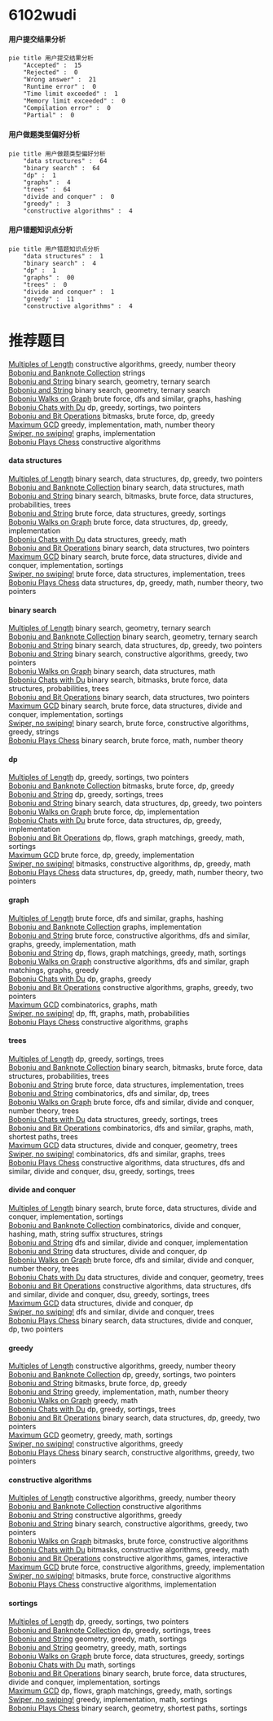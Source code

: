 # 6102wudi
<!-- tabs:start -->
#### **用户提交结果分析**

```mermaid
pie title 用户提交结果分析
    "Accepted" :  15
    "Rejected" :  0
    "Wrong answer" :  21
    "Runtime error" :  0
    "Time limit exceeded" :  1
    "Memory limit exceeded" :  0
    "Compilation error" :  0
    "Partial" :  0
```
#### **用户做题类型偏好分析**

```mermaid
pie title 用户做题类型偏好分析
    "data structures" :  64
    "binary search" :  64
    "dp" :  1
    "graphs" :  4
    "trees" :  64
    "divide and conquer" :  0
    "greedy" :  3
    "constructive algorithms" :  4
```
#### **用户错题知识点分析**

```mermaid
pie title 用户错题知识点分析
    "data structures" :  1
    "binary search" :  4
    "dp" :  1
    "graphs" :  00
    "trees" :  0
    "divide and conquer" :  1
    "greedy" :  11
    "constructive algorithms" :  4
```
<!-- tabs:end -->
# 推荐题目
[Multiples of Length](http://codeforces.com/problemset/problem/1396/A)		constructive algorithms,
                        greedy,
                        number theory		  
[Boboniu and Banknote Collection](http://codeforces.com/problemset/problem/1394/E)		strings		  
[Boboniu and String](https://codeforces.com/contest/1395/problem/F)		binary search,
                        geometry,
                        ternary search		  
[Boboniu and String](http://codeforces.com/problemset/problem/1394/C)		binary search,
                        geometry,
                        ternary search		  
[Boboniu Walks on Graph](https://codeforces.com/contest/1395/problem/E)		brute force,
                        dfs and similar,
                        graphs,
                        hashing		  
[Boboniu Chats with Du](https://codeforces.com/contest/1395/problem/D)		dp,
                        greedy,
                        sortings,
                        two pointers		  
[Boboniu and Bit Operations](http://codeforces.com/problemset/problem/1395/C)		bitmasks,
                        brute force,
                        dp,
                        greedy		  
[Maximum GCD](http://codeforces.com/problemset/problem/1370/A)		greedy,
                        implementation,
                        math,
                        number theory		  
[Swiper, no swiping!](http://codeforces.com/problemset/problem/1239/F)		graphs,
                        implementation		  
[Boboniu Plays Chess](http://codeforces.com/problemset/problem/1395/B)		constructive algorithms		  
<!-- tabs:start -->
#### **data structures**
[Multiples of Length](http://codeforces.com/problemset/problem/1492/C)		binary search,
                        data structures,
                        dp,
                        greedy,
                        two pointers		  
[Boboniu and Banknote Collection](http://codeforces.com/problemset/problem/1490/G)		binary search,
                        data structures,
                        math		  
[Boboniu and String](http://codeforces.com/problemset/problem/1479/D)		binary search,
                        bitmasks,
                        brute force,
                        data structures,
                        probabilities,
                        trees		  
[Boboniu and String](http://codeforces.com/problemset/problem/1497/A)		brute force,
                        data structures,
                        greedy,
                        sortings		  
[Boboniu Walks on Graph](http://codeforces.com/problemset/problem/1491/C)		brute force,
                        data structures,
                        dp,
                        greedy,
                        implementation		  
[Boboniu Chats with Du](http://codeforces.com/problemset/problem/1492/B)		data structures,
                        greedy,
                        math		  
[Boboniu and Bit Operations](http://codeforces.com/problemset/problem/1436/E)		binary search,
                        data structures,
                        two pointers		  
[Maximum GCD](http://codeforces.com/problemset/problem/1461/D)		binary search,
                        brute force,
                        data structures,
                        divide and conquer,
                        implementation,
                        sortings		  
[Swiper, no swiping!](http://codeforces.com/problemset/problem/1511/C)		brute force,
                        data structures,
                        implementation,
                        trees		  
[Boboniu Plays Chess](http://codeforces.com/problemset/problem/1497/E1)		data structures,
                        dp,
                        greedy,
                        math,
                        number theory,
                        two pointers		  
#### **binary search**
[Multiples of Length](https://codeforces.com/contest/1395/problem/F)		binary search,
                        geometry,
                        ternary search		  
[Boboniu and Banknote Collection](http://codeforces.com/problemset/problem/1394/C)		binary search,
                        geometry,
                        ternary search		  
[Boboniu and String](http://codeforces.com/problemset/problem/1492/C)		binary search,
                        data structures,
                        dp,
                        greedy,
                        two pointers		  
[Boboniu and String](http://codeforces.com/problemset/problem/1463/D)		binary search,
                        constructive algorithms,
                        greedy,
                        two pointers		  
[Boboniu Walks on Graph](http://codeforces.com/problemset/problem/1490/G)		binary search,
                        data structures,
                        math		  
[Boboniu Chats with Du](http://codeforces.com/problemset/problem/1479/D)		binary search,
                        bitmasks,
                        brute force,
                        data structures,
                        probabilities,
                        trees		  
[Boboniu and Bit Operations](http://codeforces.com/problemset/problem/1436/E)		binary search,
                        data structures,
                        two pointers		  
[Maximum GCD](http://codeforces.com/problemset/problem/1461/D)		binary search,
                        brute force,
                        data structures,
                        divide and conquer,
                        implementation,
                        sortings		  
[Swiper, no swiping!](http://codeforces.com/problemset/problem/1493/C)		binary search,
                        brute force,
                        constructive algorithms,
                        greedy,
                        strings		  
[Boboniu Plays Chess](http://codeforces.com/problemset/problem/1487/D)		binary search,
                        brute force,
                        math,
                        number theory		  
#### **dp**
[Multiples of Length](https://codeforces.com/contest/1395/problem/D)		dp,
                        greedy,
                        sortings,
                        two pointers		  
[Boboniu and Banknote Collection](http://codeforces.com/problemset/problem/1395/C)		bitmasks,
                        brute force,
                        dp,
                        greedy		  
[Boboniu and String](http://codeforces.com/problemset/problem/1394/D)		dp,
                        greedy,
                        sortings,
                        trees		  
[Boboniu and String](http://codeforces.com/problemset/problem/1492/C)		binary search,
                        data structures,
                        dp,
                        greedy,
                        two pointers		  
[Boboniu Walks on Graph](https://codeforces.com/contest/1457/problem/C)		brute force,
                        dp,
                        implementation		  
[Boboniu Chats with Du](http://codeforces.com/problemset/problem/1491/C)		brute force,
                        data structures,
                        dp,
                        greedy,
                        implementation		  
[Boboniu and Bit Operations](http://codeforces.com/problemset/problem/1437/C)		dp,
                        flows,
                        graph matchings,
                        greedy,
                        math,
                        sortings		  
[Maximum GCD](http://codeforces.com/problemset/problem/1499/B)		brute force,
                        dp,
                        greedy,
                        implementation		  
[Swiper, no swiping!](http://codeforces.com/problemset/problem/1491/D)		bitmasks,
                        constructive algorithms,
                        dp,
                        greedy,
                        math		  
[Boboniu Plays Chess](http://codeforces.com/problemset/problem/1497/E1)		data structures,
                        dp,
                        greedy,
                        math,
                        number theory,
                        two pointers		  
#### **graph**
[Multiples of Length](https://codeforces.com/contest/1395/problem/E)		brute force,
                        dfs and similar,
                        graphs,
                        hashing		  
[Boboniu and Banknote Collection](http://codeforces.com/problemset/problem/1239/F)		graphs,
                        implementation		  
[Boboniu and String](http://codeforces.com/problemset/problem/1487/C)		brute force,
                        constructive algorithms,
                        dfs and similar,
                        graphs,
                        greedy,
                        implementation,
                        math		  
[Boboniu and String](http://codeforces.com/problemset/problem/1437/C)		dp,
                        flows,
                        graph matchings,
                        greedy,
                        math,
                        sortings		  
[Boboniu Walks on Graph](http://codeforces.com/problemset/problem/1470/D)		constructive algorithms,
                        dfs and similar,
                        graph matchings,
                        graphs,
                        greedy		  
[Boboniu Chats with Du](http://codeforces.com/problemset/problem/1476/C)		dp,
                        graphs,
                        greedy		  
[Boboniu and Bit Operations](http://codeforces.com/problemset/problem/1304/D)		constructive algorithms,
                        graphs,
                        greedy,
                        two pointers		  
[Maximum GCD](http://codeforces.com/problemset/problem/1475/C)		combinatorics,
                        graphs,
                        math		  
[Swiper, no swiping!](http://codeforces.com/problemset/problem/553/E)		dp,
                        fft,
                        graphs,
                        math,
                        probabilities		  
[Boboniu Plays Chess](http://codeforces.com/problemset/problem/1495/C)		constructive algorithms,
                        graphs		  
#### **trees**
[Multiples of Length](http://codeforces.com/problemset/problem/1394/D)		dp,
                        greedy,
                        sortings,
                        trees		  
[Boboniu and Banknote Collection](http://codeforces.com/problemset/problem/1479/D)		binary search,
                        bitmasks,
                        brute force,
                        data structures,
                        probabilities,
                        trees		  
[Boboniu and String](http://codeforces.com/problemset/problem/1511/C)		brute force,
                        data structures,
                        implementation,
                        trees		  
[Boboniu and String](http://codeforces.com/problemset/problem/1499/F)		combinatorics,
                        dfs and similar,
                        dp,
                        trees		  
[Boboniu Walks on Graph](http://codeforces.com/problemset/problem/1491/E)		brute force,
                        dfs and similar,
                        divide and conquer,
                        number theory,
                        trees		  
[Boboniu Chats with Du](http://codeforces.com/problemset/problem/1466/D)		data structures,
                        greedy,
                        sortings,
                        trees		  
[Boboniu and Bit Operations](http://codeforces.com/problemset/problem/1495/D)		combinatorics,
                        dfs and similar,
                        graphs,
                        math,
                        shortest paths,
                        trees		  
[Maximum GCD](http://codeforces.com/problemset/problem/1303/G)		data structures,
                        divide and conquer,
                        geometry,
                        trees		  
[Swiper, no swiping!](http://codeforces.com/problemset/problem/1454/E)		combinatorics,
                        dfs and similar,
                        graphs,
                        trees		  
[Boboniu Plays Chess](http://codeforces.com/problemset/problem/1494/D)		constructive algorithms,
                        data structures,
                        dfs and similar,
                        divide and conquer,
                        dsu,
                        greedy,
                        sortings,
                        trees		  
#### **divide and conquer**
[Multiples of Length](http://codeforces.com/problemset/problem/1461/D)		binary search,
                        brute force,
                        data structures,
                        divide and conquer,
                        implementation,
                        sortings		  
[Boboniu and Banknote Collection](http://codeforces.com/problemset/problem/1466/G)		combinatorics,
                        divide and conquer,
                        hashing,
                        math,
                        string suffix structures,
                        strings		  
[Boboniu and String](http://codeforces.com/problemset/problem/1490/D)		dfs and similar,
                        divide and conquer,
                        implementation		  
[Boboniu and String](https://codeforces.com/contest/1483/problem/C)		data structures,
                        divide and conquer,
                        dp		  
[Boboniu Walks on Graph](http://codeforces.com/problemset/problem/1491/E)		brute force,
                        dfs and similar,
                        divide and conquer,
                        number theory,
                        trees		  
[Boboniu Chats with Du](http://codeforces.com/problemset/problem/1303/G)		data structures,
                        divide and conquer,
                        geometry,
                        trees		  
[Boboniu and Bit Operations](http://codeforces.com/problemset/problem/1494/D)		constructive algorithms,
                        data structures,
                        dfs and similar,
                        divide and conquer,
                        dsu,
                        greedy,
                        sortings,
                        trees		  
[Maximum GCD](http://codeforces.com/problemset/problem/1482/E)		data structures,
                        divide and conquer,
                        dp		  
[Swiper, no swiping!](http://codeforces.com/problemset/problem/566/C)		dfs and similar,
                        divide and conquer,
                        trees		  
[Boboniu Plays Chess](http://codeforces.com/problemset/problem/1428/F)		binary search,
                        data structures,
                        divide and conquer,
                        dp,
                        two pointers		  
#### **greedy**
[Multiples of Length](http://codeforces.com/problemset/problem/1396/A)		constructive algorithms,
                        greedy,
                        number theory		  
[Boboniu and Banknote Collection](https://codeforces.com/contest/1395/problem/D)		dp,
                        greedy,
                        sortings,
                        two pointers		  
[Boboniu and String](http://codeforces.com/problemset/problem/1395/C)		bitmasks,
                        brute force,
                        dp,
                        greedy		  
[Boboniu and String](http://codeforces.com/problemset/problem/1370/A)		greedy,
                        implementation,
                        math,
                        number theory		  
[Boboniu Walks on Graph](http://codeforces.com/problemset/problem/1348/A)		greedy,
                        math		  
[Boboniu Chats with Du](http://codeforces.com/problemset/problem/1394/D)		dp,
                        greedy,
                        sortings,
                        trees		  
[Boboniu and Bit Operations](http://codeforces.com/problemset/problem/1492/C)		binary search,
                        data structures,
                        dp,
                        greedy,
                        two pointers		  
[Maximum GCD](https://codeforces.com/contest/1496/problem/C)		geometry,
                        greedy,
                        math,
                        sortings		  
[Swiper, no swiping!](http://codeforces.com/problemset/problem/1493/A)		constructive algorithms,
                        greedy		  
[Boboniu Plays Chess](http://codeforces.com/problemset/problem/1463/D)		binary search,
                        constructive algorithms,
                        greedy,
                        two pointers		  
#### **constructive algorithms**
[Multiples of Length](http://codeforces.com/problemset/problem/1396/A)		constructive algorithms,
                        greedy,
                        number theory		  
[Boboniu and Banknote Collection](http://codeforces.com/problemset/problem/1395/B)		constructive algorithms		  
[Boboniu and String](http://codeforces.com/problemset/problem/1493/A)		constructive algorithms,
                        greedy		  
[Boboniu and String](http://codeforces.com/problemset/problem/1463/D)		binary search,
                        constructive algorithms,
                        greedy,
                        two pointers		  
[Boboniu Walks on Graph](https://codeforces.com/contest/1456/problem/B)		bitmasks,
                        brute force,
                        constructive algorithms		  
[Boboniu Chats with Du](http://codeforces.com/problemset/problem/1492/D)		bitmasks,
                        constructive algorithms,
                        greedy,
                        math		  
[Boboniu and Bit Operations](https://codeforces.com/contest/1504/problem/D)		constructive algorithms,
                        games,
                        interactive		  
[Maximum GCD](https://codeforces.com/contest/1483/problem/A)		brute force,
                        constructive algorithms,
                        greedy,
                        implementation		  
[Swiper, no swiping!](https://codeforces.com/contest/1457/problem/D)		bitmasks,
                        brute force,
                        constructive algorithms		  
[Boboniu Plays Chess](http://codeforces.com/problemset/problem/1513/A)		constructive algorithms,
                        implementation		  
#### **sortings**
[Multiples of Length](https://codeforces.com/contest/1395/problem/D)		dp,
                        greedy,
                        sortings,
                        two pointers		  
[Boboniu and Banknote Collection](http://codeforces.com/problemset/problem/1394/D)		dp,
                        greedy,
                        sortings,
                        trees		  
[Boboniu and String](https://codeforces.com/contest/1496/problem/C)		geometry,
                        greedy,
                        math,
                        sortings		  
[Boboniu and String](http://codeforces.com/problemset/problem/1495/A)		geometry,
                        greedy,
                        math,
                        sortings		  
[Boboniu Walks on Graph](http://codeforces.com/problemset/problem/1497/A)		brute force,
                        data structures,
                        greedy,
                        sortings		  
[Boboniu Chats with Du](http://codeforces.com/problemset/problem/1427/A)		math,
                        sortings		  
[Boboniu and Bit Operations](http://codeforces.com/problemset/problem/1461/D)		binary search,
                        brute force,
                        data structures,
                        divide and conquer,
                        implementation,
                        sortings		  
[Maximum GCD](http://codeforces.com/problemset/problem/1437/C)		dp,
                        flows,
                        graph matchings,
                        greedy,
                        math,
                        sortings		  
[Swiper, no swiping!](http://codeforces.com/problemset/problem/1473/A)		greedy,
                        implementation,
                        math,
                        sortings		  
[Boboniu Plays Chess](http://codeforces.com/problemset/problem/1486/B)		binary search,
                        geometry,
                        shortest paths,
                        sortings		  
<!-- tabs:end -->
